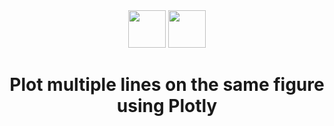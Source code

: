 <div align="center">
  <img height="60" src="https://user-images.githubusercontent.com/85709371/156916372-d8c1bbdd-5fe9-40d1-a250-5a1d4d454832.png">
  <img height="60" src="![Plotly](https://user-images.githubusercontent.com/85709371/161909107-3988cd74-ff76-4467-b670-ea04974ede98.png)">
</div>

<h1 align="center">Plot multiple lines on the same figure using Plotly</h1>
